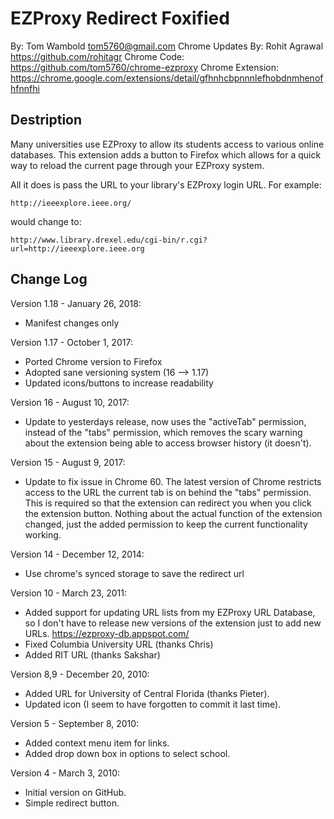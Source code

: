  EZProxy Redirect Foxified
===========================

By: Tom Wambold <tom5760@gmail.com>
Chrome Updates By: Rohit Agrawal <https://github.com/rohitagr>
Chrome Code: https://github.com/tom5760/chrome-ezproxy
Chrome Extension: https://chrome.google.com/extensions/detail/gfhnhcbpnnnlefhobdnmhenofhfnnfhi

Destription
-----------

Many universities use EZProxy to allow its students access to various online
databases.  This extension adds a button to Firefox which allows for a quick way
to reload the current page through your EZProxy system.

All it does is pass the URL to your library's EZProxy login URL.  For example:

    http://ieeexplore.ieee.org/

would change to:

    http://www.library.drexel.edu/cgi-bin/r.cgi?url=http://ieeexplore.ieee.org

Change Log
----------

Version 1.18 - January 26, 2018:
* Manifest changes only

Version 1.17 - October 1, 2017:
* Ported Chrome version to Firefox
* Adopted sane versioning system (16 --> 1.17)
* Updated icons/buttons to increase readability


Version 16 - August 10, 2017:
* Update to yesterdays release, now uses the "activeTab" permission, instead of
  the "tabs" permission, which removes the scary warning about the extension
  being able to access browser history (it doesn't).

Version 15 - August 9, 2017:
* Update to fix issue in Chrome 60.  The latest version of Chrome restricts
  access to the URL the current tab is on behind the "tabs" permission.  This
  is required so that the extension can redirect you when you click the
  extension button.  Nothing about the actual function of the extension
  changed, just the added permission to keep the current functionality working.

Version 14 - December 12, 2014:
* Use chrome's synced storage to save the redirect url

Version 10 - March 23, 2011:
* Added support for updating URL lists from my EZProxy URL Database, so
  I don't have to release new versions of the extension just to add new
  URLs. https://ezproxy-db.appspot.com/
* Fixed Columbia University URL (thanks Chris)
* Added RIT URL (thanks Sakshar)

Version 8,9 - December 20, 2010:
* Added URL for University of Central Florida (thanks Pieter).
* Updated icon (I seem to have forgotten to commit it last time).

Version 5 - September 8, 2010:
* Added context menu item for links.
* Added drop down box in options to select school.

Version 4 - March 3, 2010:
* Initial version on GitHub.
* Simple redirect button.
